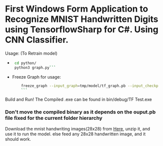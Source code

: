 # First Windows Form Application to Recognize MNIST Handwritten Digits using TensorflowSharp for C#. Using CNN Classifier.
Usage: (To Retrain model)
 - ```sh
    cd python/
    python3 graph.py```
 - Freeze Graph for usage:
    ```sh
        freeze_graph --input_graph=tmp/model/tf_graph.pb --input_checkpoint=tmp/model/weights.ckpt --input_binary=True --output_node_names=output --output_graph=output.pb
        ```
Build and Run!
The Compiled .exe can be found in bin/debug/TF Test.exe
### Don't move the compiled binary as it depends on the ouput.pb file fixed for the current folder hierarchy
Download the mnist handwriting images(28x28) from [Here](https://github.com/myleott/mnist_png/blob/master/mnist_png.tar.gz?raw=true), unzip it, and use it to run the model.
else feed any 28x28 handwritten image, and it should work.
